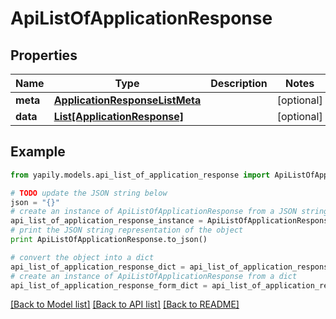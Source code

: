# ApiListOfApplicationResponse


## Properties
Name | Type | Description | Notes
------------ | ------------- | ------------- | -------------
**meta** | [**ApplicationResponseListMeta**](ApplicationResponseListMeta.md) |  | [optional] 
**data** | [**List[ApplicationResponse]**](ApplicationResponse.md) |  | [optional] 

## Example

```python
from yapily.models.api_list_of_application_response import ApiListOfApplicationResponse

# TODO update the JSON string below
json = "{}"
# create an instance of ApiListOfApplicationResponse from a JSON string
api_list_of_application_response_instance = ApiListOfApplicationResponse.from_json(json)
# print the JSON string representation of the object
print ApiListOfApplicationResponse.to_json()

# convert the object into a dict
api_list_of_application_response_dict = api_list_of_application_response_instance.to_dict()
# create an instance of ApiListOfApplicationResponse from a dict
api_list_of_application_response_form_dict = api_list_of_application_response.from_dict(api_list_of_application_response_dict)
```
[[Back to Model list]](../README.md#documentation-for-models) [[Back to API list]](../README.md#documentation-for-api-endpoints) [[Back to README]](../README.md)


